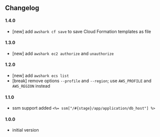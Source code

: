 ## Changelog

#### 1.4.0
- [new] add `awshark cf save` to save Cloud Formation templates as file

#### 1.3.0
- [new] add `awshark ec2 authorize` and `unauthorize`

#### 1.2.0
- [new] add `awshark ecs list`
- [break] remove options `--profile` and `--region`; use `AWS_PROFILE` and `AWS_REGION` instead

#### 1.1.0
- ssm support added `<%= ssm["/#{stage}/app/application/db_host"] %>`

#### 1.0.0
- initial version
